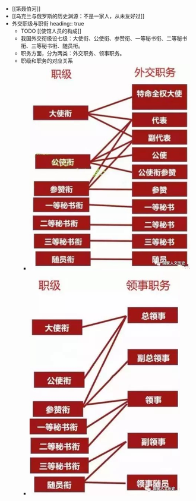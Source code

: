 - [[第聂伯河]]
- [[乌克兰与俄罗斯的历史渊源：不是一家人，从未友好过]]
- 外交职级与职衔
  heading:: true
	- TODO [[使馆人员的构成]]
	- 我国外交衔级设七级：大使衔、公使衔、参赞衔、一等秘书衔、二等秘书衔、三等秘书衔、随员衔。
	- 职务方面，分为两类：外交职务、领事职务。
	- 职级和职务的对应关系
		- ![image.png](../assets/image_1647170607901_0.png)
		- ![image.png](../assets/image_1647170661382_0.png)